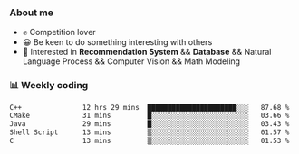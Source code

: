 ### About me

- ✊ Competition lover
- 😀 Be keen to do something interesting with others
- 🎈 Interested in **Recommendation System** && **Database** && Natural Language Process && Computer Vision && Math Modeling


### 📊 Weekly coding
<!--START_SECTION:waka-->

```txt
C++               12 hrs 29 mins  ██████████████████████░░░   87.68 %
CMake             31 mins         █░░░░░░░░░░░░░░░░░░░░░░░░   03.66 %
Java              29 mins         █░░░░░░░░░░░░░░░░░░░░░░░░   03.43 %
Shell Script      13 mins         ▒░░░░░░░░░░░░░░░░░░░░░░░░   01.57 %
C                 13 mins         ▒░░░░░░░░░░░░░░░░░░░░░░░░   01.53 %
```

<!--END_SECTION:waka-->
